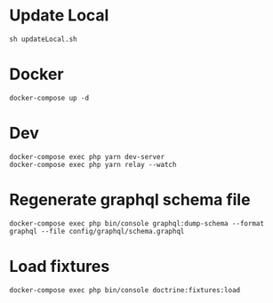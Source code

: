 # Update Local

```shell
sh updateLocal.sh
```

# Docker

```shell
docker-compose up -d
```

# Dev

```shell
docker-compose exec php yarn dev-server
docker-compose exec php yarn relay --watch
```

# Regenerate graphql schema file

```shell
docker-compose exec php bin/console graphql:dump-schema --format graphql --file config/graphql/schema.graphql
```

# Load fixtures
```shell
docker-compose exec php bin/console doctrine:fixtures:load
```
